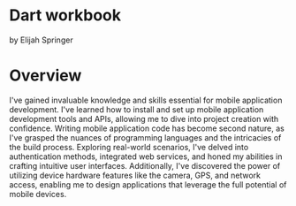 # Dart workbook
by Elijah Springer

# Overview 

I've gained invaluable knowledge and skills essential for mobile application development. I've learned how to install and set up mobile application development tools and APIs, allowing me to dive into project creation with confidence. Writing mobile application code has become second nature, as I've grasped the nuances of programming languages and the intricacies of the build process. Exploring real-world scenarios, I've delved into authentication methods, integrated web services, and honed my abilities in crafting intuitive user interfaces. Additionally, I've discovered the power of utilizing device hardware features like the camera, GPS, and network access, enabling me to design applications that leverage the full potential of mobile devices. 
